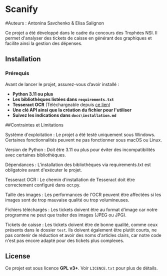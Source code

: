 # Scanify
#Auteurs : Antonina Savchenko & Elisa Salignon

Ce projet a été développé dans le cadre du concours des Trophées NSI. Il permet d'analyser des tickets de caisse en générant des graphiques et facilite ainsi la gestion des dépenses.


## Installation

### Prérequis
Avant de lancer le projet, assurez-vous d’avoir installé :
- **Python 3.11 ou plus**
- **Les bibliothèques listées dans `requirements.txt`**
- **Tesseract OCR** (Téléchargeable depuis [ce lien](https://github.com/UB-Mannheim/tesseract/wiki))
- **Une clé API ainsi que la création du fichier pour l'utiliser**
- **Suivez les indications dans `docs\installation.md`**



##Contraintes et Limitations

Système d'exploitation : Le projet a été testé uniquement sous Windows. Certaines fonctionnalités peuvent ne pas fonctionner sous macOS ou Linux.

Version de Python : Doit être 3.11 ou plus pour éviter des incompatibilités avec certaines bibliothèques.

Dépendances : L'installation des bibliothèques via requirements.txt est obligatoire avant d'exécuter le projet.

Tesseract OCR : Le chemin d'installation de Tesseract doit être correctement configuré dans ocr.py.

Taille des images : Les performances de l'OCR peuvent être affectées si les images sont de trop mauvaise qualité ou trop volumineuses.

Fichiers téléchargés : Les tickets doivent être au format d'image car notre programme ne peut que traiter des images (JPEG ou JPG).

Tickets de caisse : Les tickets doivent être de bonne qualité, comme ceux présents dans le dossier `test`. Ils doivent également être plutôt courts, ne pas contenir de réduction et avoir des noms d'articles clairs, car notre code n'est pas encore adapté pour des tickets plus complexes.


## License

Ce projet est sous licence **GPL v3+**. Voir `LICENCE.txt` pour plus de détails.

